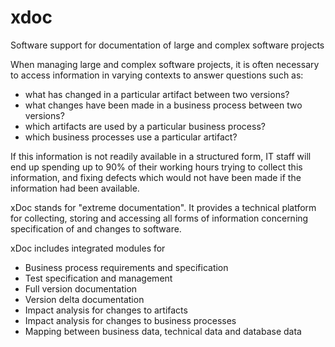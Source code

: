 xdoc
====

Software support for documentation of large and complex software projects

When managing large and complex software projects, it is often necessary to access information in varying contexts to answer questions such as:

* what has changed in a particular artifact between two versions?
* what changes have been made in a business process between two versions?
* which artifacts are used by a particular business process?
* which business processes use a particular artifact?
 
If this information is not readily available in a structured form, IT staff will end up spending up to 90% of their working hours trying to collect this information, and fixing defects which would not have been made if the information had been available.

xDoc stands for "extreme documentation". It provides a technical platform for collecting, storing and accessing all forms of information concerning specification of and changes to software.

xDoc includes integrated modules for

* Business process requirements and specification
* Test specification and management
* Full version documentation
* Version delta documentation
* Impact analysis for changes to artifacts
* Impact analysis for changes to business processes
* Mapping between business data, technical data and database data
